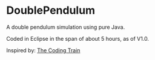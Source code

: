 # DoublePendulum
A double pendulum simulation using pure Java.

Coded in Eclipse in the span of about 5 hours, as of V1.0.

Inspired by: [The Coding Train](https://www.youtube.com/watch?v=uWzPe_S-RVE)
